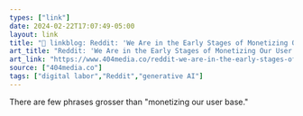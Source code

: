 ```yaml
---
types: ["link"]
date: 2024-02-22T17:07:49-05:00
layout: link
title: "🔗 linkblog: Reddit: 'We Are in the Early Stages of Monetizing Our User Base''"
art_title: "Reddit: 'We Are in the Early Stages of Monetizing Our User Base'"
art_link: "https://www.404media.co/reddit-we-are-in-the-early-stages-of-monetizing-our-user-base-2/"
source: ["404media.co"]
tags: ["digital labor","Reddit","generative AI"]
---
```

There are few phrases grosser than "monetizing our user base."
